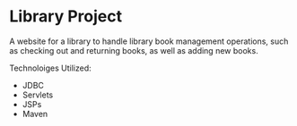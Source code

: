 # Library Project
A website for a library to handle library book management operations, such as checking out and returning books, as well as adding new books.

Technoloiges Utilized:
- JDBC
- Servlets
- JSPs
- Maven
